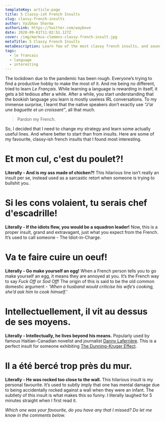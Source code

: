 ```yaml
---
templateKey: article-page
title: 5 Classy-ish French Insults
slug: classy-french-insults
author: Vaibhav Sharma
authorLink: https://twitter.com/waybove
date: 2020-09-01T11:02:51.127Z
cover: /img/markus-clemens-classy-french-insult.jpg
metaTitle: 5 Classy French Insults
metaDescription: Learn few of the most classy french insults, and sound like a true Gentleman.
tags:
  - le francais
  - language
  - interesting
---
```

The lockdown due to the pandemic has been rough. Everyone’s trying to find a productive hobby to make the most of it. And me being no different, tried to learn *Le Français*. While learning a language is rewarding in itself, it gets a bit tedious after a while. After a while, you start understanding that the bookish language you learn is mostly useless IRL conversations. To my immense surprise, I learnt that the native speakers don’t exactly use *“J’ai une baguette et un croissant”*, all that much. 

> Pardon my French.

So, I decided that I need to change my strategy and learn some actually useful lines. And where better to start than from insults. Here are some of my favourite, classy-ish french insults that I found most interesting.

# Et mon cul, c'est du poulet?!

**Literally - And is my ass made of chicken?!** This hilarious line isn’t really an insult per se, instead used as a sarcastic retort when someone is trying to bullshit you.

# Si les cons volaient, tu serais chef d'escadrille!

**Literally - If the idiots flew, you would be a squadron leader!** Now, this is a proper insult, grand and extravagant, just what you expect from the French. It’s used to call someone - The Idiot-in-Charge.

# Va te faire cuire un oeuf!

**Literally - Go make yourself an egg!** When a French person tells you to go make yourself an egg, it means they are annoyed at you. It’s the French way to say *Fuck Off* or *Sod Off*! The origin of this is said to be the old common domestic argument - *‘When a husband would criticise his wife’s cooking, she’d ask him to cook himself.’*

# Intellectuellement, il vit au dessus de ses moyens.

**Literally - Intellectually, he lives beyond his means.** Popularly used by famous Haitian-Canadian novelist and journalist [Danny Laferrière](https://en.wikipedia.org/wiki/Dany_Laferri%C3%A8re). This is a perfect insult for someone exhibiting [The Dunning-Kruger Effect](https://en.wikipedia.org/wiki/Dunning%E2%80%93Kruger_effect).

# Il a été bercé trop près du mur.

**Literally - He was rocked too close to the wall.** This hilarious insult is my personal favourite. It’s used to subtly imply that one has mental damage due to being accidentally rocked against a wall when they were an infant. The subtlety of this insult is what makes this so funny. I literally laughed for 5 minutes straight when I first read it.

*Which one was your favourite, do you have any that I missed? Do let me know in the comments below.*
